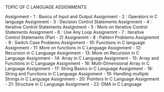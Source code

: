 TOPIC OF C LANGUAGE ASSIGNMENTS

Assignment - 1 : Basics of Input and Output
Assignment - 2 : Operators in C language
Assignment - 3 : Decision Control Statements
Assignment - 4 : Iterative Control Statements
Assignment - 5 : More on Iterative Control Statements
Assignment - 6 : Use Any Loop
Assignemnt - 7 : Iterative Control Statements (Part - 2)
Assignemnt - 8 : Pattern Problems
Assignemnt - 9 : Switch Case Problems
Assignment - 10: Functions in C language
Assignment - 11: More on functions in C Language
Assignment - 12: Recursion in C Language
Assignment - 13: More on Recursion in C Language
Assignment - 14: Array in C Language
Assignment - 15: Array and Functions in C Language
Assignment - 16: Multi-Dimensional Array in C Language
Assignment - 17: String Basics in C Language
Assignment - 18: String and Functions in C Language
Assignment - 19: Handling multiple Strings in C Language
Assignment - 20: Pointers In C Language
Assignment - 21: Structure in C Language
Assignment - 22: DMA in C Language

